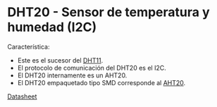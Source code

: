 # DHT20 - Sensor de temperatura y humedad (I2C)

Característica:

- Este es el sucesor del [DHT11](https://github.com/nstrappazzonc/CH552/tree/main/src/dht11).
- El protocolo de comunicación del DHT20 es el I2C.
- El DHT20 internamente es un AHT20.
- El DHT20 empaquetado tipo SMD corresponde al [AHT20](https://github.com/nstrappazzonc/CH552/blob/main/doc/datasheets/AHT20.pdf).

[Datasheet](https://github.com/nstrappazzonc/CH552/blob/main/doc/datasheets/DHT20.pdf)
